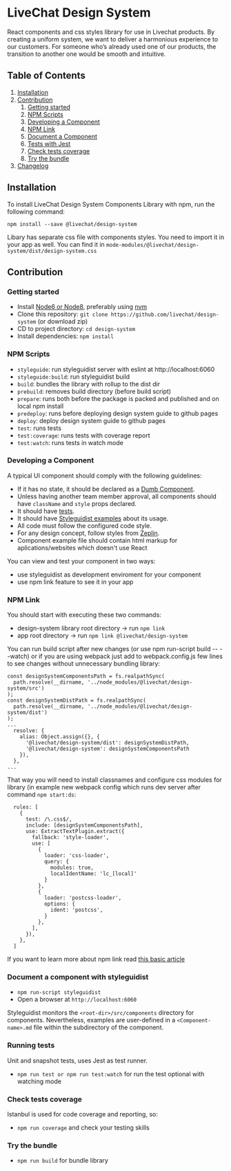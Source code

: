 # LiveChat Design System

React components and css styles library for use in Livechat products.
By creating a uniform system, we want to deliver a harmonious experience to our customers.
For someone who’s already used one of our products, the transition to another one would be smooth and intuitive.

## Table of Contents

1. [Installation](#installation)
2. [Contribution](#contribution)
      1. [Getting started](#getting-started)
      2. [NPM Scripts](#npm-scripts)
      3. [Developing a Component](#developing-a-component)
      4. [NPM Link](#npm-link)
      4. [Document a Component](#document-a-component-with-styleguidist)
      5. [Tests with Jest](#running-tests)
      6. [Check tests coverage](#check-tests-coverage)
      7. [Try the bundle](#try-the-bundle)
3. [Changelog](CHANGELOG.md)

## Installation
To install LiveChat Design System Components Library with npm, run the following command:
```
npm install --save @livechat/design-system
```
Libary has separate css file with components styles. You need to import it in your app as well. You can find it in `mode-modules/@livechat/design-system/dist/design-system.css`


## Contribution
### Getting started
* Install [Node6 or Node8](https://nodejs.org/en/), preferably using [nvm](https://github.com/creationix/nvm)
* Clone this repository: `git clone https://github.com/livechat/design-system` (or download zip)
* CD to project directory: `cd design-system`
* Install dependencies: `npm install`

### NPM Scripts
* `styleguide`: run styleguidist server with eslint at http://localhost:6060
* `styleguide:build`: run styleguidist build 
* `build`: bundles the library with rollup to the dist dir
* `prebuild`: removes build directory (before build script)
* `prepare`: runs both before the package is packed and published and on local npm install
* `predeploy`: runs before deploying design system guide to github pages
* `deploy`: deploy design system guide to github pages
* `test`: runs tests
* `test:coverage`: runs tests with coverage report
* `test:watch`: runs tests in watch mode

### Developing a Component
A typical UI component should comply with the following guidelines:

* If it has no state, it should be declared as a [Dumb Component](#dumb-component).
* Unless having another team member approval, all components should have `className` and `style` props declared.
* It should have [tests](#running-tests).
* It should have [Styleguidist examples](#document-the-component-with-styleguidist) about its usage.
* All code must follow the configured code style.
* For any design concept, follow styles from [Zeplin](https://zpl.io/a8K8YnE).
* Component example file should contain html markup for aplications/websites which doesn't use React

You can view and test your component in two ways:
- use styleguidist as development enviroment for your component
- use npm link feature to see it in your app

### NPM Link
You should start with executing these two commands:
- design-system library root directory -> run `npm link`
- app root directory -> run `npm link @livechat/design-system`

You can run build script after new changes (or use npm run-script build -- --watch) or if you are using webpack just add to webpack.config.js few lines to see changes without unnecessary bundling library:

```
const designSystemComponentsPath = fs.realpathSync(
  path.resolve(__dirname, '../node_modules/@livechat/design-system/src')
);
const designSystemDistPath = fs.realpathSync(
  path.resolve(__dirname, '../node_modules/@livechat/design-system/dist')
);
...
  resolve: {
    alias: Object.assign({}, {
      '@livechat/design-system/dist': designSystemDistPath,
      '@livechat/design-system': designSystemComponentsPath
    }),
  },
...
```
That way you will need to install classnames and configure css modules for library 
(in example new webpack config which runs dev server after command `npm start:ds`:
```
  rules: [
    {
      test: /\.css$/,
      include: [designSystemComponentsPath],
      use: ExtractTextPlugin.extract({
        fallback: 'style-loader',
        use: [
          {
            loader: 'css-loader',
            query: {
              modules: true,
              localIdentName: 'lc_[local]'
            }
          },
          {
            loader: 'postcss-loader',
            options: {
              ident: 'postcss',
            }
          },
        ],
      }),
    },
  ]
```

If you want to learn more about npm link read [this basic article](https://poznajprogramowanie.pl/enhance-your-development-workflow-with-npm-link/)

### Document a component with styleguidist
* `npm run-script styleguidist`
* Open a browser at `http://localhost:6060`

Styleguidist monitors the `<root-dir>/src/components` directory for components. Nevertheless, examples are user-defined in a `<Component-name>.md` file within the subdirectory of the component.

### Running tests
Unit and snapshot tests, uses Jest as test runner.
* `npm run test or npm run test:watch` for run the test optional with watching mode

### Check tests coverage
Istanbul is used for code coverage and reporting, so:
* `npm run coverage` and check your testing skills

### Try the bundle
* `npm run build` for bundle library

